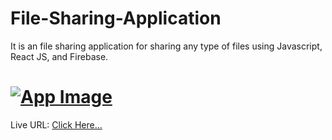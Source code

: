 # File-Sharing-Application
It is an file sharing application for sharing any type of files using Javascript, React JS, and Firebase.

# [![App Image](https://github.com/AakashTheDev/Images/blob/0204112bd4366c95c0f856240feec52279a8b7d3/FSA%20UI.png)](https://devaakashportfolio.w3spaces.com)
  
Live URL: <a href="https://send-anywhere.netlify.app/" target="_blank">Click Here...</a>
